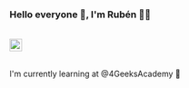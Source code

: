 ### **Hello everyone** 👋, I'm Rubén 👨‍💻

<br>

<a href="https://www.linkedin.com/in/ruben-prieto-serrano/" style="display:inline-block; margin-left:0;">
<img src="https://cdn-icons-png.flaticon.com/512/174/174857.png" alt="LinkedIn" width="22" height="22" margin="0"></a>  

<br>
<br>
  
<p style="display:inline-block; margin-left:0;"> I'm currently learning  at @4GeeksAcademy 🚀 

<br>
<br>


